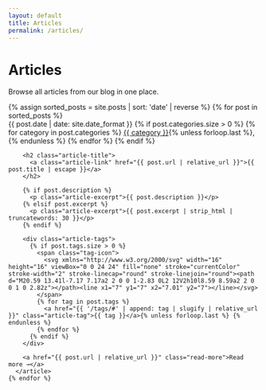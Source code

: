 ```yaml
---
layout: default
title: Articles
permalink: /articles/
---
```


<div class="page-content">
  <h1 class="page-title">Articles</h1>
  
  <p class="lead">Browse all articles from our blog in one place.</p>
  
  <div class="articles-list">
    {% assign sorted_posts = site.posts | sort: 'date' | reverse %}
    {% for post in sorted_posts %}
      <article class="article-item">
        <div class="article-metadata">
          <span class="article-date">{{ post.date | date: site.date_format }}</span>
          {% if post.categories.size > 0 %}
            <span class="article-categories">
              {% for category in post.categories %}
                <a href="{{ '/categories/#' | append: category | slugify | relative_url }}" class="article-category">{{ category }}</a>{% unless forloop.last %},{% endunless %}
              {% endfor %}
            </span>
          {% endif %}
        </div>
        
        <h2 class="article-title">
          <a class="article-link" href="{{ post.url | relative_url }}">{{ post.title | escape }}</a>
        </h2>
        
        {% if post.description %}
          <p class="article-excerpt">{{ post.description }}</p>
        {% elsif post.excerpt %}
          <p class="article-excerpt">{{ post.excerpt | strip_html | truncatewords: 30 }}</p>
        {% endif %}
        
        <div class="article-tags">
          {% if post.tags.size > 0 %}
            <span class="tag-icon">
              <svg xmlns="http://www.w3.org/2000/svg" width="16" height="16" viewBox="0 0 24 24" fill="none" stroke="currentColor" stroke-width="2" stroke-linecap="round" stroke-linejoin="round"><path d="M20.59 13.41l-7.17 7.17a2 2 0 0 1-2.83 0L2 12V2h10l8.59 8.59a2 2 0 0 1 0 2.82z"></path><line x1="7" y1="7" x2="7.01" y2="7"></line></svg>
            </span>
            {% for tag in post.tags %}
              <a href="{{ '/tags/#' | append: tag | slugify | relative_url }}" class="article-tag">{{ tag }}</a>{% unless forloop.last %} {% endunless %}
            {% endfor %}
          {% endif %}
        </div>
        
        <a href="{{ post.url | relative_url }}" class="read-more">Read more →</a>
      </article>
    {% endfor %}
  </div>
</div>